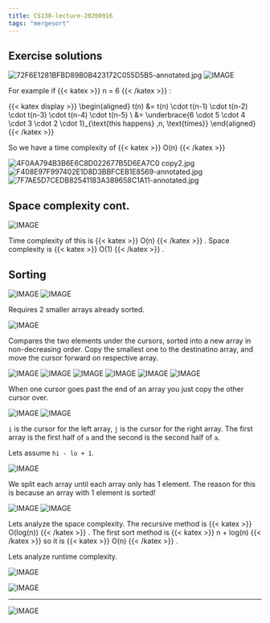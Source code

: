 ```yaml
---
title: CS130-lecture-20200916
tags: "mergesort"
---
```


## Exercise solutions

![72F6E1281BFBD89B0B423172C055D5B5-annotated.jpg](/notes/68152D3F4C9C983C922ABFDE4991969D.jpg)
![IMAGE](/notes/42802F0CEFC96038C9D01EB2F0FA0ECB.jpg)

For example if {{< katex >}} n = 6 {{< /katex >}} :

{{< katex display >}}
\begin{aligned}
    t(n) &= t(n) \cdot t(n-1) \cdot t(n-2) \cdot t(n-3) \cdot t(n-4) \cdot t(n-5) \\
    &= \underbrace{6 \cdot 5 \cdot 4 \cdot 3 \cdot 2 \cdot 1}_{\text{this happens} \,n\, \text{times}}
\end{aligned}
{{< /katex >}}

So we have a time complexity of {{< katex >}} O(n) {{< /katex >}} 

![4F0AA794B3B6E6C8D022677B5D6EA7C0 copy2.jpg](/notes/75215D1316397B007FCB4F2069A6D9B7.jpg)
![F408E97F997402E1D8D3BBFCEB1E8569-annotated.jpg](/notes/0D2FD2A2043211E432460D6271160633.jpg)
![7F7AE5D7CEDB82541183A389658C1A11-annotated.jpg](/notes/84AFC70D22F86CBB836D20380991322E.jpg)

## Space complexity cont.

![IMAGE](/notes/35CDFC7B63F7B28C0AE58D85CCF53D48.jpg)

Time complexity of this is {{< katex >}} O(n) {{< /katex >}} .
Space complexity is {{< katex >}} O(1) {{< /katex >}} .

## Sorting

![IMAGE](/notes/7B3B6ADC31464CA13AC829B99D2E8512.jpg)
![IMAGE](/notes/85CDDC4758F1791F36E5D17B758092E3.jpg)

Requires 2 smaller arrays already sorted.

![IMAGE](/notes/660DD8B0D2317AB23D28EA8539402F30.jpg)

Compares the two elements under the cursors, sorted into a new array in non-decreasing order. Copy the smallest one to the destinatino array, and move the cursor forward on respective array.

![IMAGE](/notes/3DA20716FE7624E42DD0132AC58EAF65.jpg)
![IMAGE](/notes/2DAEB03F8041E9F1B98CBDC53AB6A7C7.jpg)
![IMAGE](/notes/C269202FA9A096D7E64F019C5B0D38A5.jpg)
![IMAGE](/notes/7507DA54258CE5A364BA999A49C865FF.jpg)
![IMAGE](/notes/D5CC3B648E0A82DDB8559EEE83F8C4C9.jpg)
![IMAGE](/notes/832E983E5C5BAAFD468DC8AE3D35D62E.jpg)

When one cursor goes past the end of an array you just copy the other cursor over.

![IMAGE](/notes/2445571E61B0D667C34093A25FFFD492.jpg)
![IMAGE](/notes/735736816DFCC09269AE7AF8F280B8C7.jpg)

`i` is the cursor for the left array, `j` is the cursor for the right array. The first array is the first half of `a` and the second is the second half of `a`.

Lets assume `hi - lo + 1`.

![IMAGE](/notes/E1EF2F914FF35EA162B90F1D61158D00.jpg)

We split each array until each array only has 1 element. The reason for this is because an array with 1 element is sorted! 

![IMAGE](/notes/70383F797C86A635F58DE33BBEF4C6C8.jpg)
![IMAGE](/notes/FECDCAEE90CFE4155BAF731B7ABCFA54.jpg)

Lets analyze the space complexity. The recursive method is {{< katex >}} O(log(n)) {{< /katex >}} . The first sort method is {{< katex >}} n + log(n) {{< /katex >}}  so it is {{< katex >}} O(n) {{< /katex >}} .

Lets analyze runtime complexity. 

![IMAGE](/notes/77E3949D02DA35DC9CD6076052291805.jpg)

![IMAGE](/notes/0DF9C92302656EA55A0D333764EC8B16.jpg)

---

![IMAGE](/notes/B4E7C3626D0E47EA07BC4B526E0F7108.jpg)

